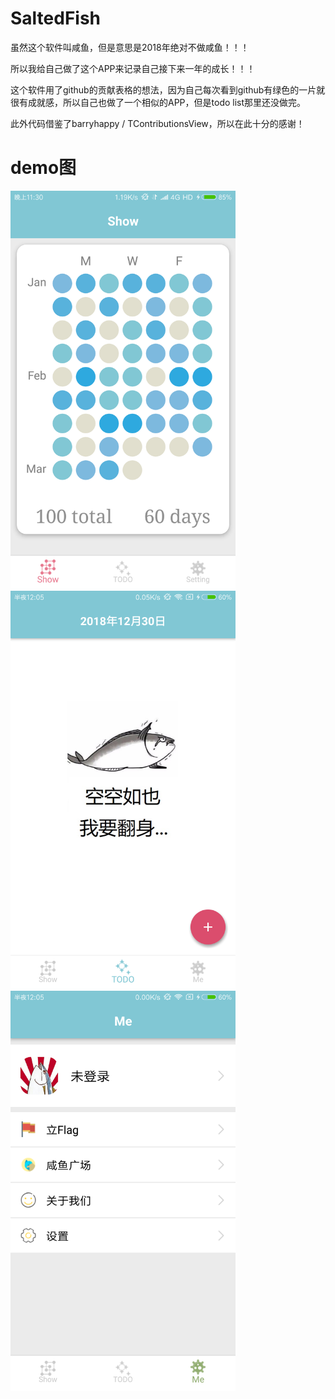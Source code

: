 # SaltedFish
虽然这个软件叫咸鱼，但是意思是2018年绝对不做咸鱼！！！

所以我给自己做了这个APP来记录自己接下来一年的成长！！！

这个软件用了github的贡献表格的想法，因为自己每次看到github有绿色的一片就很有成就感，所以自己也做了一个相似的APP，但是todo list那里还没做完。

此外代码借鉴了barryhappy / TContributionsView，所以在此十分的感谢！


# demo图

<img src="https://github.com/hongzicong/SaltedFish/raw/master/Screenshots/show_page.png" width = "360" alt="Show界面" align=center />

<img src="https://github.com/hongzicong/SaltedFish/raw/master/Screenshots/empty_todo_page.png" width = "360" alt="Todo界面" align=center />

<img src="https://github.com/hongzicong/SaltedFish/raw/master/Screenshots/me_page_unlogin.png" width = "360" alt="Todo界面" align=center />
